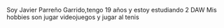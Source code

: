 Soy Javier Parreño Garrido,tengo 19 años y estoy estudiando 2 DAW
Mis hobbies son jugar videojuegos y jugar al tenis